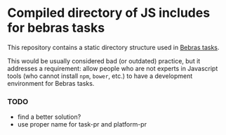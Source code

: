 # Compiled directory of JS includes for bebras tasks

This repository contains a static directory structure used in [Bebras tasks](https://github.com/France-ioi/bebras-tasks).

This would be usually considered bad (or outdated) practice, but it addresses a requirement: allow people who are not experts in Javascript tools (who cannot install `npm`, `bower`, etc.) to have a development environment for Bebras tasks.

### TODO

- find a better solution?
- use proper name for task-pr and platform-pr
